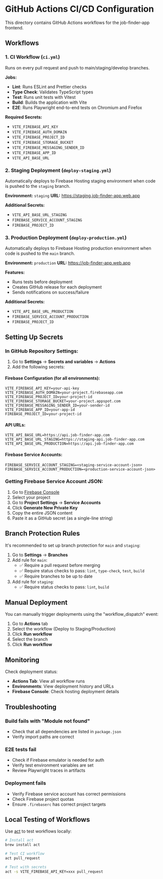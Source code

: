 # GitHub Actions CI/CD Configuration

This directory contains GitHub Actions workflows for the job-finder-app frontend.

## Workflows

### 1. CI Workflow (`ci.yml`)

Runs on every pull request and push to main/staging/develop branches.

**Jobs:**

- **Lint**: Runs ESLint and Prettier checks
- **Type Check**: Validates TypeScript types
- **Test**: Runs unit tests with Vitest
- **Build**: Builds the application with Vite
- **E2E**: Runs Playwright end-to-end tests on Chromium and Firefox

**Required Secrets:**

- `VITE_FIREBASE_API_KEY`
- `VITE_FIREBASE_AUTH_DOMAIN`
- `VITE_FIREBASE_PROJECT_ID`
- `VITE_FIREBASE_STORAGE_BUCKET`
- `VITE_FIREBASE_MESSAGING_SENDER_ID`
- `VITE_FIREBASE_APP_ID`
- `VITE_API_BASE_URL`

### 2. Staging Deployment (`deploy-staging.yml`)

Automatically deploys to Firebase Hosting staging environment when code is pushed to the `staging` branch.

**Environment:** `staging`
**URL:** https://staging.job-finder-app.web.app

**Additional Secrets:**

- `VITE_API_BASE_URL_STAGING`
- `FIREBASE_SERVICE_ACCOUNT_STAGING`
- `FIREBASE_PROJECT_ID`

### 3. Production Deployment (`deploy-production.yml`)

Automatically deploys to Firebase Hosting production environment when code is pushed to the `main` branch.

**Environment:** `production`
**URL:** https://job-finder-app.web.app

**Features:**

- Runs tests before deployment
- Creates GitHub release for each deployment
- Sends notifications on success/failure

**Additional Secrets:**

- `VITE_API_BASE_URL_PRODUCTION`
- `FIREBASE_SERVICE_ACCOUNT_PRODUCTION`
- `FIREBASE_PROJECT_ID`

## Setting Up Secrets

### In GitHub Repository Settings:

1. Go to **Settings** → **Secrets and variables** → **Actions**
2. Add the following secrets:

#### Firebase Configuration (for all environments):

```
VITE_FIREBASE_API_KEY=your-api-key
VITE_FIREBASE_AUTH_DOMAIN=your-project.firebaseapp.com
VITE_FIREBASE_PROJECT_ID=your-project-id
VITE_FIREBASE_STORAGE_BUCKET=your-project.appspot.com
VITE_FIREBASE_MESSAGING_SENDER_ID=your-sender-id
VITE_FIREBASE_APP_ID=your-app-id
FIREBASE_PROJECT_ID=your-project-id
```

#### API URLs:

```
VITE_API_BASE_URL=https://api.job-finder-app.com
VITE_API_BASE_URL_STAGING=https://staging-api.job-finder-app.com
VITE_API_BASE_URL_PRODUCTION=https://api.job-finder-app.com
```

#### Firebase Service Accounts:

```
FIREBASE_SERVICE_ACCOUNT_STAGING=<staging-service-account-json>
FIREBASE_SERVICE_ACCOUNT_PRODUCTION=<production-service-account-json>
```

### Getting Firebase Service Account JSON:

1. Go to [Firebase Console](https://console.firebase.google.com/)
2. Select your project
3. Go to **Project Settings** → **Service Accounts**
4. Click **Generate New Private Key**
5. Copy the entire JSON content
6. Paste it as a GitHub secret (as a single-line string)

## Branch Protection Rules

It's recommended to set up branch protection for `main` and `staging`:

1. Go to **Settings** → **Branches**
2. Add rule for `main`:
   - ✅ Require a pull request before merging
   - ✅ Require status checks to pass: `lint`, `type-check`, `test`, `build`
   - ✅ Require branches to be up to date
3. Add rule for `staging`:
   - ✅ Require status checks to pass: `lint`, `build`

## Manual Deployment

You can manually trigger deployments using the "workflow_dispatch" event:

1. Go to **Actions** tab
2. Select the workflow (Deploy to Staging/Production)
3. Click **Run workflow**
4. Select the branch
5. Click **Run workflow**

## Monitoring

Check deployment status:

- **Actions Tab**: View all workflow runs
- **Environments**: View deployment history and URLs
- **Firebase Console**: Check hosting deployment details

## Troubleshooting

### Build fails with "Module not found"

- Check that all dependencies are listed in `package.json`
- Verify import paths are correct

### E2E tests fail

- Check if Firebase emulator is needed for auth
- Verify test environment variables are set
- Review Playwright traces in artifacts

### Deployment fails

- Verify Firebase service account has correct permissions
- Check Firebase project quotas
- Ensure `.firebaserc` has correct project targets

## Local Testing of Workflows

Use [act](https://github.com/nektos/act) to test workflows locally:

```bash
# Install act
brew install act

# Test CI workflow
act pull_request

# Test with secrets
act -s VITE_FIREBASE_API_KEY=xxx pull_request
```
